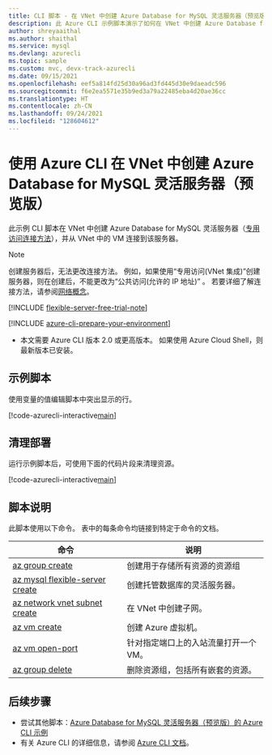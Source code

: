 ```yaml
---
title: CLI 脚本 - 在 VNet 中创建 Azure Database for MySQL 灵活服务器（预览版）
description: 此 Azure CLI 示例脚本演示了如何在 VNet 中创建 Azure Database for MySQL 灵活服务器（专用访问连接方法）并从 VNet 中的 VM 连接到该服务器。
author: shreyaaithal
ms.author: shaithal
ms.service: mysql
ms.devlang: azurecli
ms.topic: sample
ms.custom: mvc, devx-track-azurecli
ms.date: 09/15/2021
ms.openlocfilehash: eef5a814fd25d30a96ad3fd445d30e9daeadc596
ms.sourcegitcommit: f6e2ea5571e35b9ed3a79a22485eba4d20ae36cc
ms.translationtype: HT
ms.contentlocale: zh-CN
ms.lasthandoff: 09/24/2021
ms.locfileid: "128604612"
---
```

# <a name="create-an-azure-database-for-mysql---flexible-server-preview-in-a-vnet-using-azure-cli"></a>使用 Azure CLI 在 VNet 中创建 Azure Database for MySQL 灵活服务器（预览版）

此示例 CLI 脚本在 VNet 中创建 Azure Database for MySQL 灵活服务器（[专用访问连接方法](../concepts-networking-vnet.md)），并从 VNet 中的 VM 连接到该服务器。

> [!NOTE] 
> 创建服务器后，无法更改连接方法。 例如，如果使用“专用访问(VNet 集成)”创建服务器，则在创建后，不能更改为“公共访问(允许的 IP 地址)” 。 若要详细了解连接方法，请参阅[网络概念](../concepts-networking.md)。

[!INCLUDE [flexible-server-free-trial-note](../../includes/flexible-server-free-trial-note.md)]

[!INCLUDE [azure-cli-prepare-your-environment](../../../../includes/azure-cli-prepare-your-environment.md)]

- 本文需要 Azure CLI 版本 2.0 或更高版本。 如果使用 Azure Cloud Shell，则最新版本已安装。 

## <a name="sample-script"></a>示例脚本

使用变量的值编辑脚本中突出显示的行。

[!code-azurecli-interactive[main](../../../../cli_scripts/mysql/flexible-server/create-server-private-access/create-connect-server-in-vnet.sh?highlight=7,10 "Create and Connect to an Azure Database for MySQL - Flexible Server (General Purpose SKU) in VNet")]

## <a name="clean-up-deployment"></a>清理部署

运行示例脚本后，可使用下面的代码片段来清理资源。

[!code-azurecli-interactive[main](../../../../cli_scripts/mysql/flexible-server/create-server-private-access/clean-up-resources.sh "Clean up resources.")]

## <a name="script-explanation"></a>脚本说明

此脚本使用以下命令。 表中的每条命令均链接到特定于命令的文档。

| **命令** | **说明** |
|---|---|
|[az group create](/cli/azure/group#az_group_create)|创建用于存储所有资源的资源组|
|[az mysql flexible-server create](/cli/azure/mysql/flexible-server#az_mysql_flexible_server_create)|创建托管数据库的灵活服务器。|
|[az network vnet subnet create](/cli/azure/network/vnet/subnet#az_network_vnet_subnet_create)|在 VNet 中创建子网。|
|[az vm create](/cli/azure/vm#az_vm_create)|创建 Azure 虚拟机。|
|[az vm open-port](/cli/azure/vm#az_vm_open_port)|针对指定端口上的入站流量打开一个 VM。|
|[az group delete](/cli/azure/group#az_group_delete) | 删除资源组，包括所有嵌套的资源。|

## <a name="next-steps"></a>后续步骤

- 尝试其他脚本：[Azure Database for MySQL 灵活服务器（预览版）的 Azure CLI 示例](../sample-scripts-azure-cli.md)
- 有关 Azure CLI 的详细信息，请参阅 [Azure CLI 文档](/cli/azure)。
